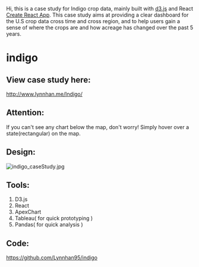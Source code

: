 Hi, this is a case study for Indigo crop data, mainly built with [d3.js](https://d3js.org) and React [Create React App](https://github.com/facebookincubator/create-react-app). This case study aims at providing a clear dashboard for the U.S crop data cross time and cross region, and to help users gain a sense of where the crops are and how acreage has changed over
the past 5 years.

# indigo
## View case study here:
http://www.lynnhan.me/Indigo/

## Attention:
If you can't see any chart below the map, don't worry! Simply hover over a state(rectangular) on the map.

## Design:
![indigo_caseStudy.jpg](https://i.loli.net/2019/10/04/wCljvphBDUeKxIk.jpg)

## Tools:
1. D3.js </br>
2. React </br>
3. ApexChart </br>
4. Tableau( for quick prototyping ) </br>
5. Pandas( for quick analysis ) </br>

## Code:
https://github.com/Lynnhan95/indigo





